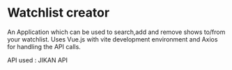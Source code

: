# Watchlist creator

An Application which can be used to search,add and remove shows to/from your watchlist.
Uses Vue.js with vite development environment and Axios for handling the API calls.

API used : JIKAN API



